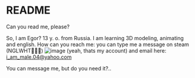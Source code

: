 # README
Can you read me, please?

So, I am Egor? 13 y. o. from Russia.
I am learning 3D modeling, animating and english.
How can you reach me: you can type me a message on steam (NGLWHT🦽🦽🦽) ![image](https://user-images.githubusercontent.com/93131085/138690900-e80f7297-3443-49b9-9dbe-a873b8fa8531.png) (yeah, thats my account) and email here: i_am_male.04@yahoo.com

You can message me, but do you need it?..
